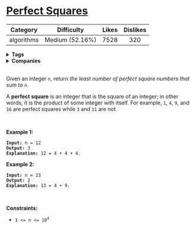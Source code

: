 # [Perfect Squares](https://leetcode.com/problems/perfect-squares/description/)

| Category | Difficulty | Likes | Dislikes |
| :------: | :--------: | :---: | :------: |
| algorithms | Medium (52.16%) | 7528 | 320 |

<details>
  <summary><strong>Tags</strong></summary>

  [math](https://leetcode.com/tag/math) | [dynamic-programming](https://leetcode.com/tag/dynamic-programming) | [breadth-first-search](https://leetcode.com/tag/breadth-first-search)

</details>

<details>
  <summary><strong>Companies</strong></summary>

  google

</details>
<br />
<p>Given an integer <code>n</code>, return <em>the least number of perfect square numbers that sum to</em> <code>n</code>.</p>

<p>A <strong>perfect square</strong> is an integer that is the square of an integer; in other words, it is the product of some integer with itself. For example, <code>1</code>, <code>4</code>, <code>9</code>, and <code>16</code> are perfect squares while <code>3</code> and <code>11</code> are not.</p>

<p>&nbsp;</p>
<p><strong>Example 1:</strong></p>

<pre><code><strong>Input:</strong> n = 12
<strong>Output:</strong> 3
<strong>Explanation:</strong> 12 = 4 + 4 + 4.</code></pre>

<p><strong>Example 2:</strong></p>

<pre><code><strong>Input:</strong> n = 13
<strong>Output:</strong> 2
<strong>Explanation:</strong> 13 = 4 + 9.</code></pre>

<p>&nbsp;</p>
<p><strong>Constraints:</strong></p>

<ul>
  <li><code>1 &lt;= n &lt;= 10<sup>4</sup></code></li>
</ul>

